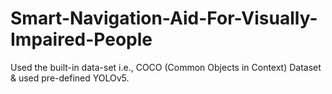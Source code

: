 # Smart-Navigation-Aid-For-Visually-Impaired-People
Used the built-in data-set i.e., COCO (Common Objects in Context) Dataset & used pre-defined YOLOv5.
